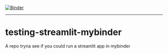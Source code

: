 [![Binder](https://mybinder.org/badge_logo.svg)](https://mybinder.org/v2/gh/chekos/testing-streamlit-mybinder/master?urlpath=lab)
***
# testing-streamlit-mybinder
A repo tryna see if you could run a streamlit app in mybinder
